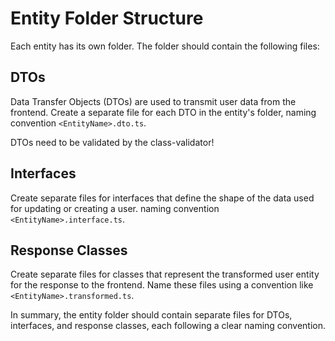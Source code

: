 # Entity Folder Structure

Each entity has its own folder.
The folder should contain the following files:

## DTOs

Data Transfer Objects (DTOs) are used to transmit user data from the frontend.
Create a separate file for each DTO in the entity's folder,
naming convention `<EntityName>.dto.ts`.

DTOs need to be validated by the class-validator!

## Interfaces

Create separate files for interfaces that define the shape of the data used for updating or creating a user.
naming convention `<EntityName>.interface.ts`.

## Response Classes

Create separate files for classes that represent the transformed user entity for the response to the frontend.
Name these files using a convention like `<EntityName>.transformed.ts`.

In summary, the entity folder should contain separate files for DTOs, interfaces, and response classes, each following a clear naming convention.
